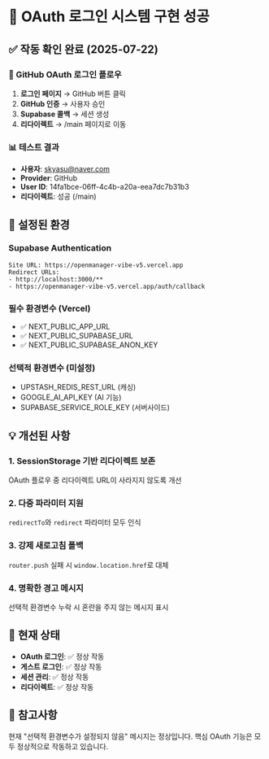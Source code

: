 # 🎉 OAuth 로그인 시스템 구현 성공

## ✅ 작동 확인 완료 (2025-07-22)

### 🔐 GitHub OAuth 로그인 플로우

1. **로그인 페이지** → GitHub 버튼 클릭
2. **GitHub 인증** → 사용자 승인
3. **Supabase 콜백** → 세션 생성
4. **리다이렉트** → /main 페이지로 이동

### 📊 테스트 결과

- **사용자**: skyasu@naver.com
- **Provider**: GitHub
- **User ID**: 14fa1bce-06ff-4c4b-a20a-eea7dc7b31b3
- **리다이렉트**: 성공 (/main)

## 🔧 설정된 환경

### Supabase Authentication

```
Site URL: https://openmanager-vibe-v5.vercel.app
Redirect URLs:
- http://localhost:3000/**
- https://openmanager-vibe-v5.vercel.app/auth/callback
```

### 필수 환경변수 (Vercel)

- ✅ NEXT_PUBLIC_APP_URL
- ✅ NEXT_PUBLIC_SUPABASE_URL
- ✅ NEXT_PUBLIC_SUPABASE_ANON_KEY

### 선택적 환경변수 (미설정)

- UPSTASH_REDIS_REST_URL (캐싱)
- GOOGLE_AI_API_KEY (AI 기능)
- SUPABASE_SERVICE_ROLE_KEY (서버사이드)

## 💡 개선된 사항

### 1. SessionStorage 기반 리다이렉트 보존

OAuth 플로우 중 리다이렉트 URL이 사라지지 않도록 개선

### 2. 다중 파라미터 지원

`redirectTo`와 `redirect` 파라미터 모두 인식

### 3. 강제 새로고침 폴백

`router.push` 실패 시 `window.location.href`로 대체

### 4. 명확한 경고 메시지

선택적 환경변수 누락 시 혼란을 주지 않는 메시지 표시

## 🚀 현재 상태

- **OAuth 로그인**: ✅ 정상 작동
- **게스트 로그인**: ✅ 정상 작동
- **세션 관리**: ✅ 정상 작동
- **리다이렉트**: ✅ 정상 작동

## 📝 참고사항

현재 "선택적 환경변수가 설정되지 않음" 메시지는 정상입니다.
핵심 OAuth 기능은 모두 정상적으로 작동하고 있습니다.
